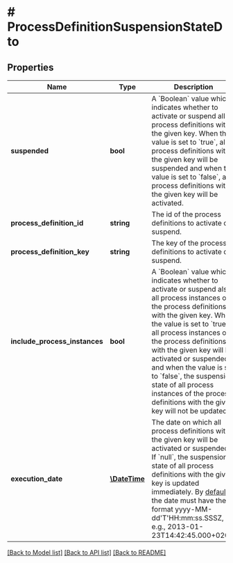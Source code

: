 # # ProcessDefinitionSuspensionStateDto

## Properties

Name | Type | Description | Notes
------------ | ------------- | ------------- | -------------
**suspended** | **bool** | A &#x60;Boolean&#x60; value which indicates whether to activate or suspend all process definitions with the given key. When the value is set to &#x60;true&#x60;, all process definitions with the given key will be suspended and when the value is set to &#x60;false&#x60;, all process definitions with the given key will be activated. | [optional] 
**process_definition_id** | **string** | The id of the process definitions to activate or suspend. | [optional] 
**process_definition_key** | **string** | The key of the process definitions to activate or suspend. | [optional] 
**include_process_instances** | **bool** | A &#x60;Boolean&#x60; value which indicates whether to activate or suspend also all process instances of  the process definitions with the given key. When the value is set to &#x60;true&#x60;, all process instances of the process definitions with the given key will be activated or suspended and when the value is set to &#x60;false&#x60;, the suspension state of  all process instances of the process definitions with the given key will not be updated. | [optional] 
**execution_date** | [**\DateTime**](\DateTime.md) | The date on which all process definitions with the given key will be activated or suspended. If &#x60;null&#x60;, the suspension state of all process definitions with the given key is updated immediately. By [default](https://docs.camunda.org/manual/7.13/reference/rest/overview/date-format/), the date must have the format yyyy-MM-dd&#39;T&#39;HH:mm:ss.SSSZ, e.g., 2013-01-23T14:42:45.000+0200. | [optional] 

[[Back to Model list]](../../README.md#documentation-for-models) [[Back to API list]](../../README.md#documentation-for-api-endpoints) [[Back to README]](../../README.md)


